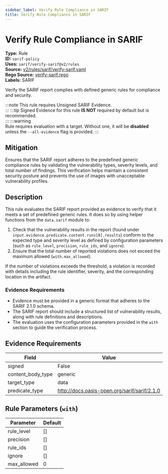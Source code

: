 ```yaml
---
sidebar_label: Verify Rule Compliance in SARIF
title: Verify Rule Compliance in SARIF
---  
```

# Verify Rule Compliance in SARIF  
**Type:** Rule  
**ID:** `sarif-policy`  
**Uses:** `sarif/verify-sarif@v2/rules`  
**Source:** [v2/rules/sarif/verify-sarif.yaml](https://github.com/scribe-public/sample-policies/blob/main/v2/rules/sarif/verify-sarif.yaml)  
**Rego Source:** [verify-sarif.rego](https://github.com/scribe-public/sample-policies/blob/main/v2/rules/sarif/verify-sarif.rego)  
**Labels:** SARIF  

Verify the SARIF report complies with defined generic rules for compliance and security.

:::note 
This rule requires Unsigned SARIF Evidence.  
::: 
:::tip 
Signed Evidence for this rule **IS NOT** required by default but is recommended.  
::: 
:::warning  
Rule requires evaluation with a target. Without one, it will be **disabled** unless the `--all-evidence` flag is provided.
::: 

## Mitigation  
Ensures that the SARIF report adheres to the predefined generic compliance rules by validating  the vulnerability types, severity levels, and total number of findings. This verification helps maintain  a consistent security posture and prevents the use of images with unacceptable vulnerability profiles.



## Description  
This rule evaluates the SARIF report provided as evidence to verify that it meets a set of predefined generic rules.
It does so by using helper functions from the `data.sarif` module to:

1. Check that the vulnerability results in the report (found under `input.evidence.predicate.content.runs[0].results`)
   conform to the expected type and severity level as defined by configuration parameters (such as `rule_level`, `precision`, 
   `rule_ids`, and `ignore`).
2. Ensure that the total number of reported violations does not exceed the maximum allowed (`with.max_allowed`).

If the number of violations exceeds the threshold, a violation is recorded with details including the rule identifier, 
severity, and the corresponding location in the artifact.

### **Evidence Requirements**

- Evidence must be provided in a generic format that adheres to the SARIF 2.1.0 schema.
- The SARIF report should include a structured list of vulnerability results, along with rule definitions and descriptions.
- The evaluation uses the configuration parameters provided in the `with` section to guide the verification process.


## Evidence Requirements  
| Field | Value |
|-------|-------|
| signed | False |
| content_body_type | generic |
| target_type | data |
| predicate_type | http://docs.oasis-open.org/sarif/sarif/2.1.0 |

## Rule Parameters (`with`)  
| Parameter | Default |
|-----------|---------|
| rule_level | [] |
| precision | [] |
| rule_ids | [] |
| ignore | [] |
| max_allowed | 0 |
